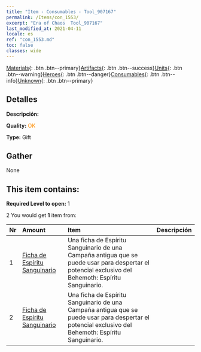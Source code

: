 ```yaml
---
title: "Item - Consumables - Tool_907167"
permalink: /Items/con_1553/
excerpt: "Era of Chaos  Tool_907167"
last_modified_at: 2021-04-11
locale: es
ref: "con_1553.md"
toc: false
classes: wide
---
```

 [Materials](/es/Items/){: .btn .btn--primary}[Artifacts](/es/Items/Artifacts/){: .btn .btn--success}[Units](/es/Items/Units/){: .btn .btn--warning}[Heroes](/es/Items/Heroes/){: .btn .btn--danger}[Consumables](/es/Items/Consumables/){: .btn .btn--info}[Unknown](/es/Items/Unknown/){: .btn .btn--primary}

## Detalles
 **Descripción:** 

 **Quality:** <span style="color: #FF8C00">OK</span>

 **Type:** Gift

## Gather

  None

## This item contains:

 **Required Level to open:** 1

 2 You would get **1** item  from:

  | Nr | Amount |     Item    | Descripción |
  |:---|:-------|:------------|:-----------:|
  | 1 | [Ficha de Espíritu Sanguinario](/es/Items/con_982/) | Una ficha de Espíritu Sanguinario de una Campaña antigua que se puede usar para despertar el potencial exclusivo del Behemoth: Espíritu Sanguinario. | 
  | 2 | [Ficha de Espíritu Sanguinario](/es/Items/con_982/) | Una ficha de Espíritu Sanguinario de una Campaña antigua que se puede usar para despertar el potencial exclusivo del Behemoth: Espíritu Sanguinario. | 
